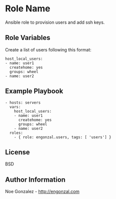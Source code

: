 Role Name
=========

Ansible role to provision users and add ssh keys.

Role Variables
--------------

Create a list of users following this format:
```
host_local_users:
- name: user1
  createhome: yes
  groups: wheel
- name: user2

```

Example Playbook
----------------

    - hosts: servers
      vars:
        host_local_users:
        - name: user1
          createhome: yes
          groups: wheel
        - name: user2
      roles:
        - { role: engonzal.users, tags: [ 'users'] }

License
-------

BSD

Author Information
------------------

Noe Gonzalez - http://engonzal.com
